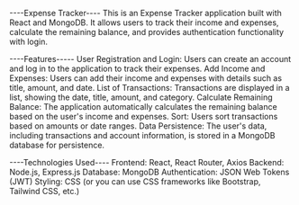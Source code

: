 ----Expense Tracker----
This is an Expense Tracker application built with React and MongoDB. It allows users to track their income and expenses, calculate the remaining balance, and provides authentication functionality with login.

----Features-----
User Registration and Login: Users can create an account and log in to the application to track their expenses.
Add Income and Expenses: Users can add their income and expenses with details such as title, amount, and date.
List of Transactions: Transactions are displayed in a list, showing the date, title, amount, and category.
Calculate Remaining Balance: The application automatically calculates the remaining balance based on the user's income and expenses.
Sort: Users sort transactions based on  amounts or date ranges.
Data Persistence: The user's data, including transactions and account information, is stored in a MongoDB database for persistence.

----Technologies Used----
Frontend: React, React Router, Axios
Backend: Node.js, Express.js
Database: MongoDB
Authentication: JSON Web Tokens (JWT)
Styling: CSS (or you can use CSS frameworks like Bootstrap, Tailwind CSS, etc.)





